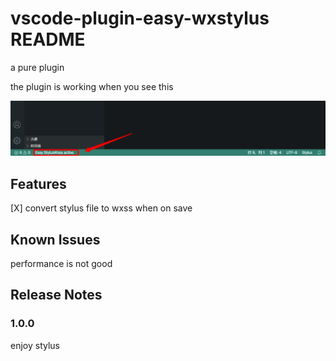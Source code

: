 # vscode-plugin-easy-wxstylus README

a pure plugin 

the plugin is working when you see this 

![example](https://github.com/Magic-zhu/vscode-plugin-easy-WxStylus/blob/master/001.png)

## Features

[X] convert stylus file to wxss when on save

## Known Issues

performance is not good

## Release Notes

### 1.0.0
enjoy stylus

